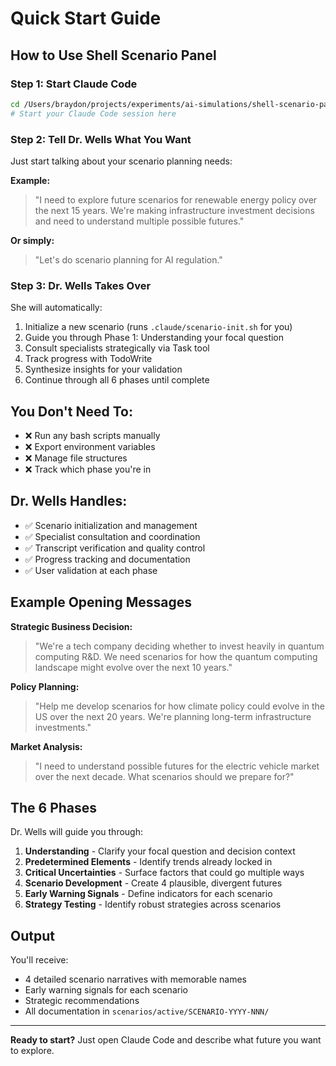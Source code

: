# Quick Start Guide

## How to Use Shell Scenario Panel

### Step 1: Start Claude Code
```bash
cd /Users/braydon/projects/experiments/ai-simulations/shell-scenario-panel
# Start your Claude Code session here
```

### Step 2: Tell Dr. Wells What You Want

Just start talking about your scenario planning needs:

**Example:**
> "I need to explore future scenarios for renewable energy policy over the next 15 years. We're making infrastructure investment decisions and need to understand multiple possible futures."

**Or simply:**
> "Let's do scenario planning for AI regulation."

### Step 3: Dr. Wells Takes Over

She will automatically:
1. Initialize a new scenario (runs `.claude/scenario-init.sh` for you)
2. Guide you through Phase 1: Understanding your focal question
3. Consult specialists strategically via Task tool
4. Track progress with TodoWrite
5. Synthesize insights for your validation
6. Continue through all 6 phases until complete

## You Don't Need To:
- ❌ Run any bash scripts manually
- ❌ Export environment variables
- ❌ Manage file structures
- ❌ Track which phase you're in

## Dr. Wells Handles:
- ✅ Scenario initialization and management
- ✅ Specialist consultation and coordination
- ✅ Transcript verification and quality control
- ✅ Progress tracking and documentation
- ✅ User validation at each phase

## Example Opening Messages

**Strategic Business Decision:**
> "We're a tech company deciding whether to invest heavily in quantum computing R&D. We need scenarios for how the quantum computing landscape might evolve over the next 10 years."

**Policy Planning:**
> "Help me develop scenarios for how climate policy could evolve in the US over the next 20 years. We're planning long-term infrastructure investments."

**Market Analysis:**
> "I need to understand possible futures for the electric vehicle market over the next decade. What scenarios should we prepare for?"

## The 6 Phases

Dr. Wells will guide you through:

1. **Understanding** - Clarify your focal question and decision context
2. **Predetermined Elements** - Identify trends already locked in
3. **Critical Uncertainties** - Surface factors that could go multiple ways
4. **Scenario Development** - Create 4 plausible, divergent futures
5. **Early Warning Signals** - Define indicators for each scenario
6. **Strategy Testing** - Identify robust strategies across scenarios

## Output

You'll receive:
- 4 detailed scenario narratives with memorable names
- Early warning signals for each scenario
- Strategic recommendations
- All documentation in `scenarios/active/SCENARIO-YYYY-NNN/`

---

**Ready to start?** Just open Claude Code and describe what future you want to explore.
